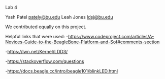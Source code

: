Lab 4 

Yash Patel pately@bu.edu
Leah Jones ldsj@bu.edu

We contributed equally on this project. 

Helpful links that were used: 
-https://www.codeproject.com/articles/A-Novices-Guide-to-the-BeagleBone-Platform-and-Sof#comments-section 

-https://lwn.net/Kernel/LDD3/

-https://stackoverflow.com/questions

-https://docs.beagle.cc/intro/beagle101/blinkLED.html


